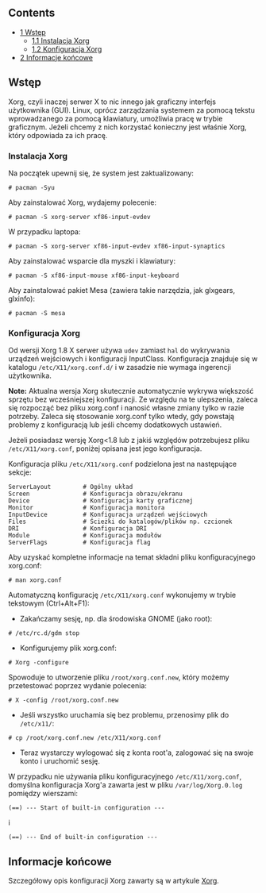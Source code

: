 ## Contents

*   [1 Wstęp](#Wst.C4.99p)
    *   [1.1 Instalacja Xorg](#Instalacja_Xorg)
    *   [1.2 Konfiguracja Xorg](#Konfiguracja_Xorg)
*   [2 Informacje końcowe](#Informacje_ko.C5.84cowe)

## Wstęp

Xorg, czyli inaczej serwer X to nic innego jak graficzny interfejs użytkownika (GUI). Linux, oprócz zarządzania systemem za pomocą tekstu wprowadzanego za pomocą klawiatury, umożliwia pracę w trybie graficznym. Jeżeli chcemy z nich korzystać konieczny jest właśnie Xorg, który odpowiada za ich pracę.

### Instalacja Xorg

Na początek upewnij się, że system jest zaktualizowany:

```
# pacman -Syu

```

Aby zainstalować Xorg, wydajemy polecenie:

```
# pacman -S xorg-server xf86-input-evdev

```

W przypadku laptopa:

```
# pacman -S xorg-server xf86-input-evdev xf86-input-synaptics

```

Aby zainstalować wsparcie dla myszki i klawiatury:

```
# pacman -S xf86-input-mouse xf86-input-keyboard

```

Aby zainstalować pakiet Mesa (zawiera takie narzędzia, jak glxgears, glxinfo):

```
# pacman -S mesa

```

### Konfiguracja Xorg

Od wersji Xorg 1.8 X serwer używa `udev` zamiast `hal` do wykrywania urządzeń wejściowych i konfiguracji InputClass. Konfiguracja znajduje się w katalogu `/etc/X11/xorg.conf.d/` i w zasadzie nie wymaga ingerencji użytkownika.

**Note:** Aktualna wersja Xorg skutecznie automatycznie wykrywa większość sprzętu bez wcześniejszej konfiguracji. Ze względu na te ulepszenia, zaleca się rozpocząć bez pliku xorg.conf i nanosić własne zmiany tylko w razie potrzeby. Zaleca się stosowanie xorg.conf tylko wtedy, gdy powstają problemy z konfiguracją lub jeśli chcemy dodatkowych ustawień.

Jeżeli posiadasz wersję Xorg<1.8 lub z jakiś względów potrzebujesz pliku `/etc/X11/xorg.conf`, poniżej opisana jest jego konfiguracja.

Konfiguracja pliku `/etc/X11/xorg.conf` podzielona jest na następujące sekcje:

```
ServerLayout         # Ogólny układ
Screen               # Konfiguracja obrazu/ekranu
Device               # Konfiguracja karty graficznej
Monitor              # Konfiguracja monitora
InputDevice          # Konfiguracja urządzeń wejściowych
Files                # Ścieżki do katalogów/plików np. czcionek
DRI                  # Konfiguracja DRI
Module               # Konfiguracja modułów
ServerFlags          # Konfiguracja flag

```

Aby uzyskać kompletne informacje na temat składni pliku konfiguracyjnego xorg.conf:

```
# man xorg.conf

```

Automatyczną konfigurację `/etc/X11/xorg.conf` wykonujemy w trybie tekstowym (Ctrl+Alt+F1):

*   Zakańczamy sesję, np. dla środowiska GNOME (jako root):

```
# /etc/rc.d/gdm stop

```

*   Konfigurujemy plik xorg.conf:

```
# Xorg -configure

```

Spowoduje to utworzenie pliku `/root/xorg.conf.new`, który możemy przetestować poprzez wydanie polecenia:

```
# X -config /root/xorg.conf.new

```

*   Jeśli wszystko uruchamia się bez problemu, przenosimy plik do `/etc/x11/`:

```
# cp /root/xorg.conf.new /etc/X11/xorg.conf

```

*   Teraz wystarczy wylogować się z konta root'a, zalogować się na swoje konto i uruchomić sesję.

W przypadku nie używania pliku konfiguracyjnego `/etc/X11/xorg.conf`, domyślna konfiguracja Xorg'a zawarta jest w pliku `/var/log/Xorg.0.log` pomiędzy wierszami:

```
(==) --- Start of built-in configuration ---

```

i

```
(==) --- End of built-in configuration ---

```

## Informacje końcowe

Szczegółowy opis konfiguracji Xorg zawarty są w artykule [Xorg](/index.php/Xorg "Xorg").
